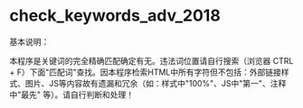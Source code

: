 # check_keywords_adv_2018

基本说明：

本程序是关键词的完全精确匹配确定有无。违法词位置请自行搜索（浏览器 CTRL + F）下面"匹配词"查找。因本程序检索HTML中所有字符但不包括：外部链接样式、图片、JS等内容故有遗漏和冗余（如：样式中"100%"、JS中"第一"、注释中"最先" 等）。请自行判断和处理！

